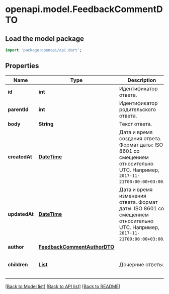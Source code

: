 # openapi.model.FeedbackCommentDTO

## Load the model package
```dart
import 'package:openapi/api.dart';
```

## Properties
Name | Type | Description | Notes
------------ | ------------- | ------------- | -------------
**id** | **int** | Идентификатор ответа. | [optional] 
**parentId** | **int** | Идентификатор родительского ответа. | [optional] 
**body** | **String** | Текст ответа. | [optional] 
**createdAt** | [**DateTime**](DateTime.md) | Дата и время создания ответа.  Формат даты: ISO 8601 со смещением относительно UTC. Например, `2017-11-21T00:00:00+03:00`.  | [optional] 
**updatedAt** | [**DateTime**](DateTime.md) | Дата и время изменения ответа.  Формат даты: ISO 8601 со смещением относительно UTC. Например, `2017-11-21T00:00:00+03:00`.  | [optional] 
**author** | [**FeedbackCommentAuthorDTO**](FeedbackCommentAuthorDTO.md) |  | [optional] 
**children** | [**List<FeedbackCommentDTO>**](FeedbackCommentDTO.md) | Дочерние ответы. | [optional] [default to const []]

[[Back to Model list]](../README.md#documentation-for-models) [[Back to API list]](../README.md#documentation-for-api-endpoints) [[Back to README]](../README.md)


